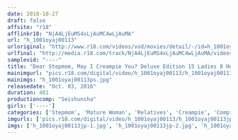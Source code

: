 ```yaml
---
date: 2018-10-27
draft: false
affsite: "r18"
afflinkr18: "NjA4LjEuMS4xLjAuMC4wLjAuMA"
url: "h_1001oyaj00113"
urloriginal: "http://www.r18.com/videos/vod/movies/detail/-/id=h_1001oyaj00113"
urlfinal: "http://media.r18.com/track/NjA4LjEuMS4xLjAuMC4wLjAuMA/videos/vod/movies/detail/-/id=h_1001oyaj00113"
samplevid: "----"
title: "Dear Stepmom, May I Creampie You? Deluxe Edition 15 Ladies 8 Hours"
mainimgurl: "pics.r18.com/digital/video/h_1001oyaj00113/h_1001oyaj00113ps.jpg"
mainimgs: "h_1001oyaj00113ps.jpg"
releasedate: "Oct. 03, 2016"
duration: 481
productioncomp: "Seishunsha"
girls: ['----']
categories: ['Stepmom', 'Mature Woman', 'Relatives', 'Creampie', 'Compilation', 'Over 4 Hours']
imgurls: ['pics.r18.com/digital/video/h_1001oyaj00113/h_1001oyaj00113jp-1.jpg', 'pics.r18.com/digital/video/h_1001oyaj00113/h_1001oyaj00113jp-2.jpg', 'pics.r18.com/digital/video/h_1001oyaj00113/h_1001oyaj00113jp-3.jpg', 'pics.r18.com/digital/video/h_1001oyaj00113/h_1001oyaj00113jp-4.jpg', 'pics.r18.com/digital/video/h_1001oyaj00113/h_1001oyaj00113jp-5.jpg', 'pics.r18.com/digital/video/h_1001oyaj00113/h_1001oyaj00113jp-6.jpg', 'pics.r18.com/digital/video/h_1001oyaj00113/h_1001oyaj00113jp-7.jpg', 'pics.r18.com/digital/video/h_1001oyaj00113/h_1001oyaj00113jp-8.jpg', 'pics.r18.com/digital/video/h_1001oyaj00113/h_1001oyaj00113jp-9.jpg', 'pics.r18.com/digital/video/h_1001oyaj00113/h_1001oyaj00113jp-10.jpg', 'pics.r18.com/digital/video/h_1001oyaj00113/h_1001oyaj00113jp-11.jpg', 'pics.r18.com/digital/video/h_1001oyaj00113/h_1001oyaj00113jp-12.jpg', 'pics.r18.com/digital/video/h_1001oyaj00113/h_1001oyaj00113jp-13.jpg', 'pics.r18.com/digital/video/h_1001oyaj00113/h_1001oyaj00113jp-14.jpg', 'pics.r18.com/digital/video/h_1001oyaj00113/h_1001oyaj00113jp-15.jpg', 'pics.r18.com/digital/video/h_1001oyaj00113/h_1001oyaj00113jp-16.jpg', 'pics.r18.com/digital/video/h_1001oyaj00113/h_1001oyaj00113jp-17.jpg', 'pics.r18.com/digital/video/h_1001oyaj00113/h_1001oyaj00113jp-18.jpg', 'pics.r18.com/digital/video/h_1001oyaj00113/h_1001oyaj00113jp-19.jpg', 'pics.r18.com/digital/video/h_1001oyaj00113/h_1001oyaj00113jp-20.jpg']
imgs: ['h_1001oyaj00113jp-1.jpg', 'h_1001oyaj00113jp-2.jpg', 'h_1001oyaj00113jp-3.jpg', 'h_1001oyaj00113jp-4.jpg', 'h_1001oyaj00113jp-5.jpg', 'h_1001oyaj00113jp-6.jpg', 'h_1001oyaj00113jp-7.jpg', 'h_1001oyaj00113jp-8.jpg', 'h_1001oyaj00113jp-9.jpg', 'h_1001oyaj00113jp-10.jpg', 'h_1001oyaj00113jp-11.jpg', 'h_1001oyaj00113jp-12.jpg', 'h_1001oyaj00113jp-13.jpg', 'h_1001oyaj00113jp-14.jpg', 'h_1001oyaj00113jp-15.jpg', 'h_1001oyaj00113jp-16.jpg', 'h_1001oyaj00113jp-17.jpg', 'h_1001oyaj00113jp-18.jpg', 'h_1001oyaj00113jp-19.jpg', 'h_1001oyaj00113jp-20.jpg']
---
```

